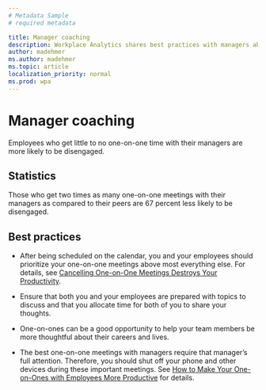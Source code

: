 ```yaml
---
# Metadata Sample
# required metadata

title: Manager coaching
description: Workplace Analytics shares best practices with managers about coaching their teams
author: madehmer
ms.author: madehmer
ms.topic: article
localization_priority: normal 
ms.prod: wpa
---
```


# Manager coaching

Employees who get little to no one-on-one time with their managers are more likely to be disengaged.

## Statistics

Those who get two times as many one-on-one meetings with their managers as compared to their peers are 67 percent less likely to be disengaged.

## Best practices

* After being scheduled on the calendar, you and your employees should prioritize your one-on-one meetings above most everything else. For details, see [Cancelling One-on-One Meetings Destroys Your Productivity](https://hbr.org/2015/03/cancelling-one-on-one-meetings-destroys-your-productivity).

* Ensure that both you and your employees are prepared with topics to discuss and that you allocate time for both of you to share your thoughts.

* One-on-ones can be a good opportunity to help your team members be more thoughtful about their careers and lives.

* The best one-on-one meetings with managers require that manager’s full attention. Therefore, you should shut off your phone and other devices during these important meetings. See [How to Make Your One-on-Ones with Employees More Productive](https://hbr.org/2016/08/how-to-make-your-one-on-ones-with-employees-more-productive#comment-section) for details.
